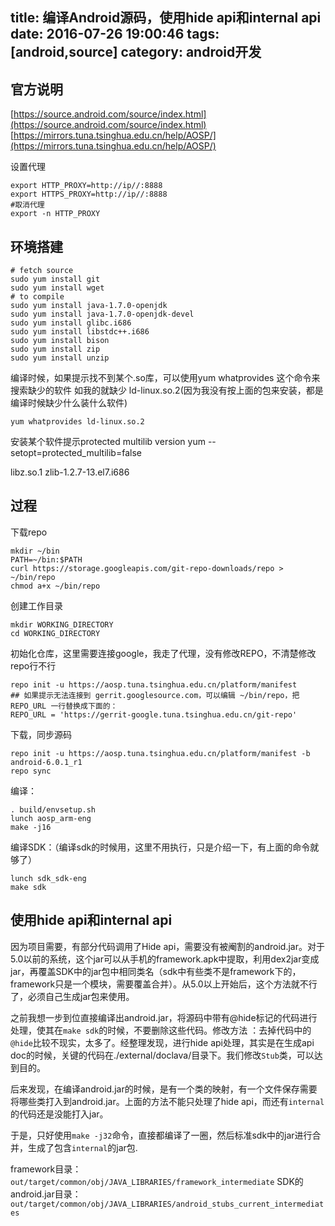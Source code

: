 title: 编译Android源码，使用hide api和internal api
date: 2016-07-26 19:00:46
tags: [android,source]
category: android开发
---
## 官方说明
[https://source.android.com/source/index.html](https://source.android.com/source/index.html)
[https://mirrors.tuna.tsinghua.edu.cn/help/AOSP/](https://mirrors.tuna.tsinghua.edu.cn/help/AOSP/)

设置代理
```
export HTTP_PROXY=http://ip//:8888
export HTTPS_PROXY=http://ip//:8888
#取消代理
export -n HTTP_PROXY
```
<!-- more -->
## 环境搭建
```
# fetch source
sudo yum install git
sudo yum install wget
# to compile
sudo yum install java-1.7.0-openjdk
sudo yum install java-1.7.0-openjdk-devel
sudo yum install glibc.i686
sudo yum install libstdc++.i686
sudo yum install bison
sudo yum install zip
sudo yum install unzip

```
编译时候，如果提示找不到某个.so库，可以使用yum whatprovides 这个命令来搜索缺少的软件
如我的就缺少 ld-linux.so.2(因为我没有按上面的包来安装，都是编译时候缺少什么装什么软件)
```
yum whatprovides ld-linux.so.2
```

安装某个软件提示protected multilib version    yum --setopt=protected_multilib=false

libz.so.1 zlib-1.2.7-13.el7.i686


## 过程
下载repo
```
mkdir ~/bin
PATH=~/bin:$PATH
curl https://storage.googleapis.com/git-repo-downloads/repo > ~/bin/repo
chmod a+x ~/bin/repo
```

创建工作目录
```
mkdir WORKING_DIRECTORY
cd WORKING_DIRECTORY

```

初始化仓库，这里需要连接google，我走了代理，没有修改REPO，不清楚修改repo行不行
```
repo init -u https://aosp.tuna.tsinghua.edu.cn/platform/manifest
## 如果提示无法连接到 gerrit.googlesource.com，可以编辑 ~/bin/repo，把 REPO_URL 一行替换成下面的：
REPO_URL = 'https://gerrit-google.tuna.tsinghua.edu.cn/git-repo'
```

下载，同步源码
```
repo init -u https://aosp.tuna.tsinghua.edu.cn/platform/manifest -b android-6.0.1_r1
repo sync
```

编译：
```
. build/envsetup.sh
lunch aosp_arm-eng
make -j16
```

编译SDK：（编译sdk的时候用，这里不用执行，只是介绍一下，有上面的命令就够了）
```
lunch sdk_sdk-eng
make sdk
```

## 使用hide api和internal api
因为项目需要，有部分代码调用了Hide api，需要没有被阉割的android.jar。对于5.0以前的系统，这个jar可以从手机的framework.apk中提取，利用dex2jar变成jar，再覆盖SDK中的jar包中相同类名（sdk中有些类不是framework下的，framework只是一个模块，需要覆盖合并）。从5.0以上开始后，这个方法就不行了，必须自己生成jar包来使用。

之前我想一步到位直接编译出android.jar，将源码中带有@hide标记的代码进行处理，使其在`make sdk`的时候，不要删除这些代码。修改方法 ：去掉代码中的`@hide`比较不现实，太多了。经整理发现，进行hide api处理，其实是在生成api doc的时候，关键的代码在./external/doclava/目录下。我们修改`Stub`类，可以达到目的。

后来发现，在编译android.jar的时候，是有一个类的映射，有一个文件保存需要将哪些类打入到android.jar。上面的方法不能只处理了hide api，而还有`internal`的代码还是没能打入jar。

于是，只好使用`make -j32`命令，直接都编译了一圈，然后标准sdk中的jar进行合并，生成了包含`internal`的jar包.

framework目录：`out/target/common/obj/JAVA_LIBRARIES/framework_intermediate`
SDK的android.jar目录：`out/target/common/obj/JAVA_LIBRARIES/android_stubs_current_intermediates`